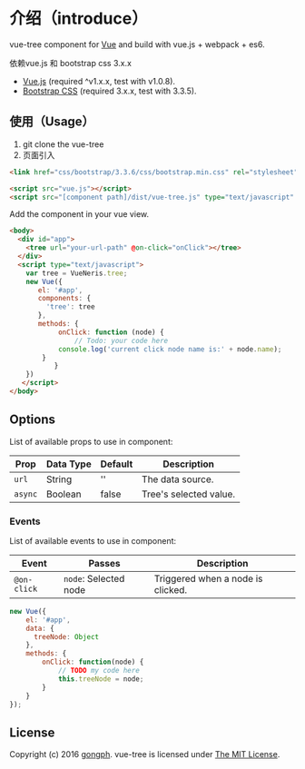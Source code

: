 # 介绍（introduce）
vue-tree component for [Vue](http://vuejs.org/) and build with vue.js + webpack + es6. 

依赖vue.js 和 bootstrap css 3.x.x
* [Vue.js](http://vuejs.org/) (required ^v1.x.x, test with v1.0.8).
* [Bootstrap CSS](http://getbootstrap.com/) (required 3.x.x, test with 3.3.5). 

## 使用（Usage）
1. git clone the vue-tree
2. 页面引入
```html
<link href="css/bootstrap/3.3.6/css/bootstrap.min.css" rel="stylesheet">

<script src="vue.js"></script>
<script src="[component path]/dist/vue-tree.js" type="text/javascript" charset="utf-8"></script>
```

Add the component in your vue view.

```html
<body>
  <div id="app">
    <tree url="your-url-path" @on-click="onClick"></tree>
  </div>
  <script type="text/javascript">
	var tree = VueNeris.tree;
	new Vue({
	   el: '#app',
	   components: {
	     'tree': tree
	   },
	   methods: {
	     	onClick: function (node) {
	     		// Todo: your code here
			console.log('current click node name is:' + node.name);
		}
           }
	})
   </script>
</body>
```

## Options
List of available props to use in component:

Prop        | Data Type         | Default   | Description
----------- | ----------------- | --------- | -------------------------------
`url`       | String            | ''        | The data source.
`async`     | Boolean           | false     | Tree's selected value.

### Events
List of available events to use in component:

Event            | Passes                  | Description
---------------- | ----------------------- | -----------
`@on-click`      | `node`: Selected node   | Triggered when a node is clicked.

```javascript
new Vue({
    el: '#app',
    data: {
      treeNode: Object
    },
    methods: {
        onClick: function(node) {
            // TODO my code here
            this.treeNode = node;
        }
    }
});
```

## License
Copyright (c) 2016 [gongph](http://www.gongph.com/). vue-tree is licensed under [The MIT License](LICENSE).
